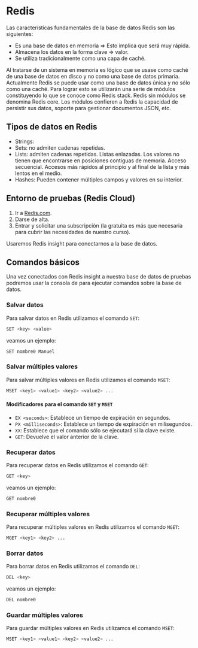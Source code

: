 # Redis

Las características fundamentales de la base de datos Redis son las siguientes:

* Es una base de datos en memoria => Esto implica que será muy rápida.
* Almacena los datos en la forma clave => valor.
* Se utiliza tradicionalmente como una capa de caché.

Al tratarse de un sistema en memoria es lógico que se usase como caché de una base de datos en disco y no como una base de datos primaria. Actualmente Redis se puede usar como una base de datos única y no sólo como una caché. Para lograr esto se utilizarán una serie de módulos constituyendo lo que se conoce como Redis stack. Redis sin módulos se denomina Redis core. Los módulos confieren a Redis la capacidad de persistir sus datos, soporte para gestionar documentos JSON, etc.

## Tipos de datos en Redis

* Strings:
* Sets: no admiten cadenas repetidas.
* Lists: admiten cadenas repetidas. Listas enlazadas. Los valores no tienen que encontrarse en posiciones contiguas de memoria. Acceso secuencial. Accesos más rápidos al principio y al final de la lista y más lentos en el medio.
* Hashes: Pueden contener múltiples campos y valores en su interior.
  
## Entorno de pruebas (Redis Cloud)

1. Ir a [Redis.com](www.redis.com).
2. Darse de alta.
3. Entrar y solicitar una subscripción (la gratuita es más que necesaria para cubrir las necesidades de nuestro curso).

Usaremos Redis insight para conectarnos a la base de datos.

## Comandos básicos

Una vez conectados con Redis insight a nuestra base de datos de pruebas podremos usar la consola de para ejecutar comandos sobre la base de datos.

### Salvar datos

Para salvar datos en Redis utilizamos el comando `SET`:

```bash
SET <key> <value>
```

veamos un ejemplo:

```bash
SET nombre0 Manuel
```

### Salvar múltiples valores

Para salvar múltiples valores en Redis utilizamos el comando `MSET`:

```bash
MSET <key1> <value1> <key2> <value2> ...
```

#### Modificadores para el comando `SET` y `MSET`

* `EX <seconds>`: Establece un tiempo de expiración en segundos.
* `PX <milliseconds>`: Establece un tiempo de expiración en milisegundos.
* `XX`: Establece que el comando sólo se ejecutará si la clave existe.
* `GET`: Devuelve el valor anterior de la clave.

### Recuperar datos

Para recuperar datos en Redis utilizamos el comando `GET`:

```bash
GET <key>
```

veamos un ejemplo:

```bash
GET nombre0
```

### Recuperar múltiples valores

Para recuperar múltiples valores en Redis utilizamos el comando `MGET`:

```bash
MGET <key1> <key2> ...
```

### Borrar datos

Para borrar datos en Redis utilizamos el comando `DEL`:

```bash
DEL <key>
```

veamos un ejemplo:

```bash
DEL nombre0
```

### Guardar múltiples valores

Para guardar múltiples valores en Redis utilizamos el comando `MSET`:

```bash
MSET <key1> <value1> <key2> <value2> ...
```
